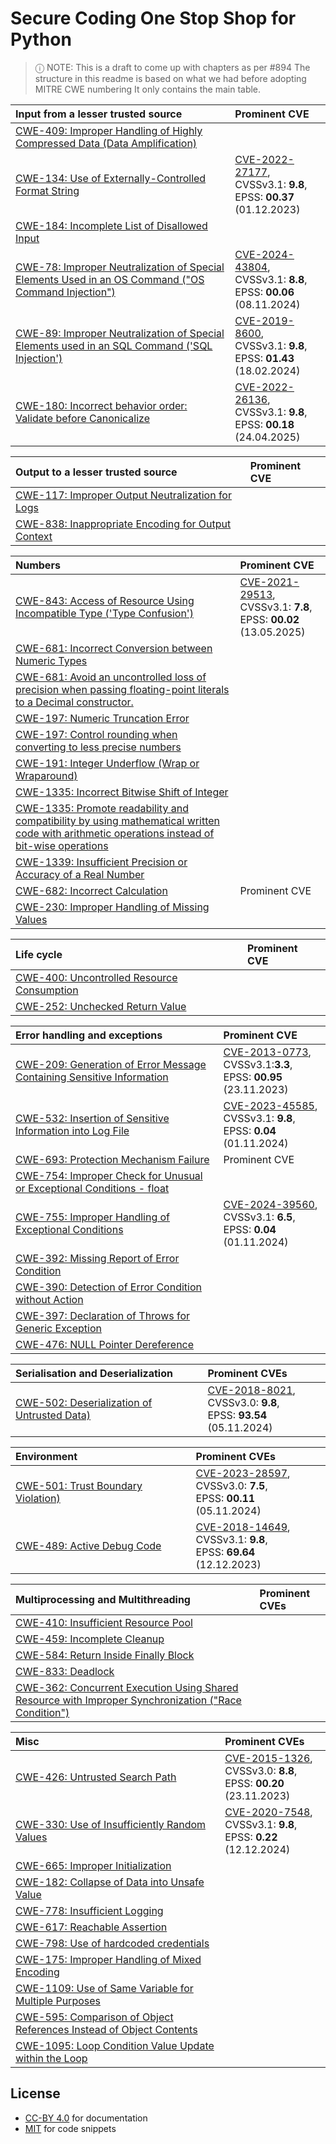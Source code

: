 # Secure Coding One Stop Shop for Python

> ⓘ  NOTE: This is a draft to come up with chapters as per #894
> The structure in this readme is based on what we had before adopting MITRE CWE numbering
> It only contains the main table.

|Input from a lesser trusted source|Prominent CVE|
|:-----------------------------------------------------------------------------------------------------------------------------------------------|:----|
|[CWE-409: Improper Handling of Highly Compressed Data (Data Amplification)](CWE-664/CWE-409/README.md)||
|[CWE-134: Use of Externally-Controlled Format String](CWE-664/CWE-134/README.md)|[CVE-2022-27177](https://www.cvedetails.com/cve/CVE-2022-27177/),<br/>CVSSv3.1: __9.8__,<br/>EPSS: __00.37__ (01.12.2023)|
|[CWE-184: Incomplete List of Disallowed Input](CWE-693/CWE-184/README.md)||
|[CWE-78: Improper Neutralization of Special Elements Used in an OS Command ("OS Command Injection")](CWE-707/CWE-78/README.md)|[CVE-2024-43804](https://www.cvedetails.com/cve/CVE-2024-43804/),<br/>CVSSv3.1: __8.8__,<br/>EPSS: __00.06__ (08.11.2024)|
|[CWE-89: Improper Neutralization of Special Elements used in an SQL Command ('SQL Injection')](CWE-707/CWE-89/README.md)|[CVE-2019-8600](https://www.cvedetails.com/cve/CVE-2019-8600/),<br/>CVSSv3.1: __9.8__,<br/>EPSS: __01.43__ (18.02.2024)|
|[CWE-180: Incorrect behavior order: Validate before Canonicalize](CWE-707/CWE-180/README.md)|[CVE-2022-26136](https://www.cvedetails.com/cve/CVE-2022-26136/),<br/>CVSSv3.1: __9.8__,<br/>EPSS: __00.18__ (24.04.2025)|

|Output to a lesser trusted source|Prominent CVE|
|:-----------------------------------------------------------------------------------------------------------------------------------------------|:----|
|[CWE-117: Improper Output Neutralization for Logs](CWE-707/CWE-117/.)||
|[CWE-838: Inappropriate Encoding for Output Context](CWE-707/CWE-838/README.md)||

|Numbers|Prominent CVE|
|:-----------------------------------------------------------------------------------------------------------------------------------------------|:----|
|[CWE-843: Access of Resource Using Incompatible Type ('Type Confusion')](CWE-664/CWE-843/README.md)|[CVE-2021-29513](https://www.cvedetails.com/cve/CVE-2021-29513),<br/>CVSSv3.1: __7.8__,<br/>EPSS: __00.02__ (13.05.2025)|
|[CWE-681: Incorrect Conversion between Numeric Types](CWE-664/CWE-681/README.md)||
|[CWE-681: Avoid an uncontrolled loss of precision when passing floating-point literals to a Decimal constructor.](CWE-664/CWE-681/01/README.md)||
|[CWE-197: Numeric Truncation Error](CWE-664/CWE-197/README.md)||
|[CWE-197: Control rounding when converting to less precise numbers](CWE-664/CWE-197/01/README.md)||
|[CWE-191: Integer Underflow (Wrap or Wraparound)](CWE-682/CWE-191/README.md)||
|[CWE-1335: Incorrect Bitwise Shift of Integer](CWE-682/CWE-1335/README.md)||
|[CWE-1335: Promote readability and compatibility by using mathematical written code with arithmetic operations instead of bit-wise operations](CWE-682/CWE-1335/01/README.md)||
|[CWE-1339: Insufficient Precision or Accuracy of a Real Number](CWE-682/CWE-1339/.)                            ||
|[CWE-682: Incorrect Calculation](https://cwe.mitre.org/data/definitions/682.html)|Prominent CVE|
|[CWE-230: Improper Handling of Missing Values](CWE-703/CWE-230/.)||

|Life cycle|Prominent CVE|
|:-----------------------------------------------------------------------------------------------------------------------------------------------|:----|
|[CWE-400: Uncontrolled Resource Consumption](CWE-664/CWE-400/README.md)||
|[CWE-252: Unchecked Return Value](CWE-703/CWE-252/README.md)||

|Error handling and exceptions|Prominent CVE|
|:-----------------------------------------------------------------------------------------------------------------------------------------------|:----|
|[CWE-209: Generation of Error Message Containing Sensitive Information](CWE-664/CWE-209/README.md)|[CVE-2013-0773](https://www.cvedetails.com/cve/CVE-2013-0773/),<br/>CVSSv3.1:__3.3__,<br/>EPSS: __00.95__ (23.11.2023)|
|[CWE-532: Insertion of Sensitive Information into Log File](CWE-664/CWE-532/README.md)|[CVE-2023-45585](https://www.cvedetails.com/cve/CVE-2023-45585),<br/>CVSSv3.1: __9.8__,<br/>EPSS: __0.04__ (01.11.2024)|
|[CWE-693: Protection Mechanism Failure](https://cwe.mitre.org/data/definitions/693.html)|Prominent CVE|
|[CWE-754: Improper Check for Unusual or Exceptional Conditions - float](CWE-703/CWE-754/README.md)||
|[CWE-755: Improper Handling of Exceptional Conditions](CWE-703/CWE-755/README.md)|[CVE-2024-39560](https://www.cvedetails.com/cve/CVE-2024-39560),<br/>CVSSv3.1: __6.5__,<br/>EPSS: __0.04__ (01.11.2024)|
|[CWE-392: Missing Report of Error Condition](CWE-703/CWE-392/README.md)||
|[CWE-390: Detection of Error Condition without Action](CWE-703/CWE-390/README.md)||
|[CWE-397: Declaration of Throws for Generic Exception](CWE-703/CWE-397/README.md)||
|[CWE-476: NULL Pointer Dereference](CWE-703/CWE-476/README.md)||

|Serialisation and Deserialization|Prominent CVEs|
|:-----------------------------------------------------------------------------------------------------------------------------------------------|:----|
|[CWE-502: Deserialization of Untrusted Data)](CWE-664/CWE-502/.)|[CVE-2018-8021](https://www.cvedetails.com/cve/CVE-2018-8021),<br/>CVSSv3.0: __9.8__,<br/>EPSS: __93.54__ (05.11.2024)|

|Environment|Prominent CVEs|
|:-----------------------------------------------------------------------------------------------------------------------------------------------|:----|
|[CWE-501: Trust Boundary Violation)](CWE-664/CWE-501/README.md)|[CVE-2023-28597](https://www.cvedetails.com/cve/CVE-2023-28597),<br/>CVSSv3.0: __7.5__,<br/>EPSS: __00.11__ (05.11.2024)|
|[CWE-489: Active Debug Code](CWE-710/CWE-489/README.md)|[CVE-2018-14649](https://www.cvedetails.com/cve/CVE-2018-14649),<br/>CVSSv3.1: __9.8__,<br/>EPSS: __69.64__ (12.12.2023)|

|Multiprocessing and Multithreading|Prominent CVEs|
|:-----------------------------------------------------------------------------------------------------------------------------------------------|:----|
|[CWE-410: Insufficient Resource Pool](CWE-664/CWE-410/README.md)||
|[CWE-459: Incomplete Cleanup](CWE-664/CWE-459/README.md)||
|[CWE-584: Return Inside Finally Block](CWE-664/CWE-584/README.md)||
|[CWE-833: Deadlock](CWE-664/CWE-833/README.md)||
|[CWE-362: Concurrent Execution Using Shared Resource with Improper Synchronization ("Race Condition")](CWE-691/CWE-362/README.md)||

|Misc|Prominent CVEs|
|:-----------------------------------------------------------------------------------------------------------------------------------------------|:----|
|[CWE-426: Untrusted Search Path](CWE-664/CWE-426/README.md)|[CVE-2015-1326](https://www.cvedetails.com/cve/CVE-2015-1326),<br/>CVSSv3.0: __8.8__,<br/>EPSS: __00.20__ (23.11.2023)|
|[CWE-330: Use of Insufficiently Random Values](CWE-693/CWE-330/README.md)|[CVE-2020-7548](https://www.cvedetails.com/cve/CVE-2020-7548),<br/>CVSSv3.1: __9.8__,<br/>EPSS: __0.22__ (12.12.2024)|
|[CWE-665: Improper Initialization](CWE-664/CWE-665/README.md)||
|[CWE-182: Collapse of Data into Unsafe Value](CWE-693/CWE-182/README.md)||
|[CWE-778: Insufficient Logging](CWE-693/CWE-778/README.md)||
|[CWE-617: Reachable Assertion](CWE-691/CWE-617/README.md)||
|[CWE-798: Use of hardcoded credentials](CWE-693/CWE-798/README.md)||
|[CWE-175: Improper Handling of Mixed Encoding](CWE-707/CWE-175/README.md)||
|[CWE-1109: Use of Same Variable for Multiple Purposes](CWE-710/CWE-1109/README.md)||
|[CWE-595: Comparison of Object References Instead of Object Contents](CWE-697/CWE-595/README.md)||
|[CWE-1095: Loop Condition Value Update within the Loop](CWE-710/CWE-1095/README.md)||


## License

* [CC-BY 4.0](../../LICENSES/CC-BY-4.0.txt) for documentation
* [MIT](../../LICENSES/MIT.txt) for code snippets
